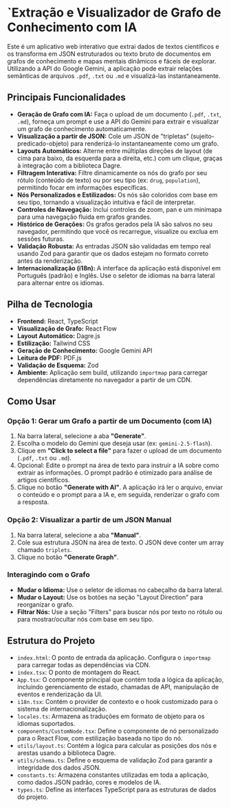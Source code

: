 # `Extração e Visualizador de Grafo de Conhecimento com IA

Este é um aplicativo web interativo que extrai dados de textos científicos e os transforma em JSON estruturados ou texto bruto de documentos em grafos de conhecimento e mapas mentais dinâmicos e fáceis de explorar. Utilizando a API do Google Gemini, a aplicação pode extrair relações semânticas de arquivos `.pdf`, `.txt` ou `.md` e visualizá-las instantaneamente.

## Principais Funcionalidades

- **Geração de Grafo com IA:** Faça o upload de um documento (`.pdf`, `.txt`, `.md`), forneça um prompt e use a API do Gemini para extrair e visualizar um grafo de conhecimento automaticamente.
- **Visualização a partir de JSON:** Cole um JSON de "tripletas" (sujeito-predicado-objeto) para renderizá-lo instantaneamente como um grafo.
- **Layouts Automáticos:** Alterne entre múltiplas direções de layout (de cima para baixo, da esquerda para a direita, etc.) com um clique, graças à integração com a biblioteca Dagre.
- **Filtragem Interativa:** Filtre dinamicamente os nós do grafo por seu rótulo (conteúdo de texto) ou por seu tipo (ex: `drug`, `population`), permitindo focar em informações específicas.
- **Nós Personalizados e Estilizados:** Os nós são coloridos com base em seu tipo, tornando a visualização intuitiva e fácil de interpretar.
- **Controles de Navegação:** Inclui controles de zoom, pan e um minimapa para uma navegação fluida em grafos grandes.
- **Histórico de Gerações:** Os grafos gerados pela IA são salvos no seu navegador, permitindo que você os recarregue, visualize ou exclua em sessões futuras.
- **Validação Robusta:** As entradas JSON são validadas em tempo real usando Zod para garantir que os dados estejam no formato correto antes da renderização.
- **Internacionalização (i18n):** A interface da aplicação está disponível em Português (padrão) e Inglês. Use o seletor de idiomas na barra lateral para alternar entre os idiomas.

## Pilha de Tecnologia

- **Frontend:** React, TypeScript
- **Visualização de Grafo:** React Flow
- **Layout Automático:** Dagre.js
- **Estilização:** Tailwind CSS
- **Geração de Conhecimento:** Google Gemini API
- **Leitura de PDF:** PDF.js
- **Validação de Esquema:** Zod
- **Ambiente:** Aplicação sem build, utilizando `importmap` para carregar dependências diretamente no navegador a partir de um CDN.

## Como Usar

### Opção 1: Gerar um Grafo a partir de um Documento (com IA)

1.  Na barra lateral, selecione a aba **"Generate"**.
2.  Escolha o modelo do Gemini que deseja usar (ex: `gemini-2.5-flash`).
3.  Clique em **"Click to select a file"** para fazer o upload de um documento (`.pdf`, `.txt` ou `.md`).
4.  Opcional: Edite o prompt na área de texto para instruir a IA sobre como extrair as informações. O prompt padrão é otimizado para análise de artigos científicos.
5.  Clique no botão **"Generate with AI"**. A aplicação irá ler o arquivo, enviar o conteúdo e o prompt para a IA e, em seguida, renderizar o grafo com a resposta.

### Opção 2: Visualizar a partir de um JSON Manual

1.  Na barra lateral, selecione a aba **"Manual"**.
2.  Cole sua estrutura JSON na área de texto. O JSON deve conter um array chamado `triplets`.
3.  Clique no botão **"Generate Graph"**.

### Interagindo com o Grafo

- **Mudar o Idioma:** Use o seletor de idiomas no cabeçalho da barra lateral.
- **Mudar o Layout:** Use os botões na seção "Layout Direction" para reorganizar o grafo.
- **Filtrar Nós:** Use a seção "Filters" para buscar nós por texto no rótulo ou para mostrar/ocultar nós com base em seu tipo.

## Estrutura do Projeto

- `index.html`: O ponto de entrada da aplicação. Configura o `importmap` para carregar todas as dependências via CDN.
- `index.tsx`: O ponto de montagem do React.
- `App.tsx`: O componente principal que contém toda a lógica da aplicação, incluindo gerenciamento de estado, chamadas de API, manipulação de eventos e renderização da UI.
- `i18n.tsx`: Contém o provider de contexto e o hook customizado para o sistema de internacionalização.
- `locales.ts`: Armazena as traduções em formato de objeto para os idiomas suportados.
- `components/CustomNode.tsx`: Define o componente de nó personalizado para o React Flow, com estilização baseada no tipo do nó.
- `utils/layout.ts`: Contém a lógica para calcular as posições dos nós e arestas usando a biblioteca Dagre.
- `utils/schema.ts`: Define o esquema de validação Zod para garantir a integridade dos dados JSON.
- `constants.ts`: Armazena constantes utilizadas em toda a aplicação, como dados JSON padrão, cores e modelos de IA.
- `types.ts`: Define as interfaces TypeScript para as estruturas de dados do projeto.

